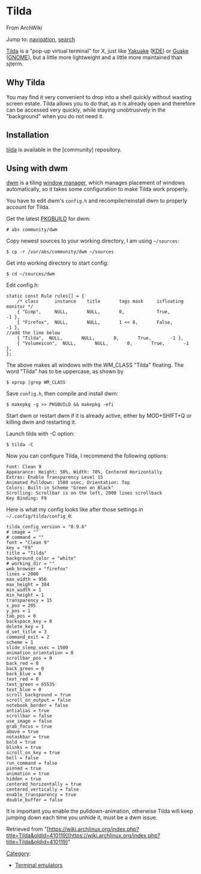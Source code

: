 # Tilda

From ArchWiki

Jump to: [navigation](#column-one), [search](#searchInput)

[Tilda](https://github.com/lanoxx/tilda/) is a "pop-up virtual terminal" for X, just like [Yakuake](/index.php/Yakuake "Yakuake") ([KDE](/index.php/KDE "KDE")) or [Guake](/index.php/Guake "Guake") ([GNOME](/index.php/GNOME "GNOME")), but a little more lightweight and a little more maintained than sjterm.

## Why Tilda

You may find it very convenient to drop into a shell quickly without wasting screen estate. Tilda allows you to do that, as it is already open and therefore can be accessed very quickly, while staying unobtrusively in the "background" when you do not need it.

## Installation

[tilda](https://www.archlinux.org/packages/?name=tilda) is available in the [community] repository.

## Using with dwm

[dwm](/index.php/Dwm "Dwm") is a tiling [window manager](/index.php/Window_manager "Window manager"), which manages placement of windows automatically, so it takes some configuration to make Tilda work properly.

You have to edit dwm's `config.h` and recompile/reinstall dwm to properly account for Tilda.

Get the latest [PKGBUILD](/index.php/PKGBUILD "PKGBUILD") for dwm:

```
# abs community/dwm

```

Copy newest sources to your working directory, I am using `~/sources`:

```
$ cp -r /var/abs/community/dwm ~/sources

```

Get into working directory to start config:

```
$ cd ~/sources/dwm

```

Edit config.h:

```
static const Rule rules[] = {
	/* class      instance    title       tags mask     isfloating   monitor */
	{ "Gimp",     NULL,       NULL,       0,            True,        -1 },
	{ "Firefox",  NULL,       NULL,       1 << 8,       False,       -1 },
//add the line below
	{ "Tilda",  NULL,       NULL,       0,       True,       -1 },
	{ "Volumeicon",  NULL,       NULL,       0,       True,       -1 },
};
```

The above makes all windows with the WM_CLASS "Tilda" floating. The word "Tilda" has to be uppercase, as shown by

```
$ xprop |grep WM_CLASS

```

Save `config.h`, then compile and install dwm:

```
$ makepkg -g >> PKGBUILD && makepkg -efi

```

Start dwm or restart dwm if it is already active, either by MOD+SHIFT+Q or killing dwm and restarting it.

Launch tilda with -C option:

```
$ tilda -C

```

Now you can configure Tilda, I recommend the following options:

```
Font: Clean 9
Appearance: Height: 50%, Width: 70%, Centered Horizontally
Extras: Enable Transparency Level 15
Animated Pulldown: 1500 usec, Orientation: Top
Colors: Built-in Scheme "Green on Black"
Scrolling: Scrollbar is on the left, 2000 lines scrollback
Key Binding: F9

```

Here is what my config looks like after those settings in `~/.config/tilda/config_0`:

```
tilda_config_version = "0.9.6"
# image = ""
# command = ""
font = "Clean 9"
key = "F9"
title = "Tilda"
background_color = "white"
# working_dir = ""
web_browser = "firefox"
lines = 2000
max_width = 956
max_height = 384
min_width = 1
min_height = 1
transparency = 15
x_pos = 205
y_pos = 1
tab_pos = 0
backspace_key = 0
delete_key = 1
d_set_title = 3
command_exit = 2
scheme = 1
slide_sleep_usec = 1500
animation_orientation = 0
scrollbar_pos = 0
back_red = 0
back_green = 0
back_blue = 0
text_red = 0
text_green = 65535
text_blue = 0
scroll_background = true
scroll_on_output = false
notebook_border = false
antialias = true
scrollbar = false
use_image = false
grab_focus = true
above = true
notaskbar = true
bold = true
blinks = true
scroll_on_key = true
bell = false
run_command = false
pinned = true
animation = true
hidden = true
centered_horizontally = true
centered_vertically = false
enable_transparency = true
double_buffer = false

```

It is important you enable the pulldown-animation, otherwise Tilda will keep jumping down each time you unhide it, must be a dwm issue.

Retrieved from "[https://wiki.archlinux.org/index.php?title=Tilda&oldid=410119](https://wiki.archlinux.org/index.php?title=Tilda&oldid=410119)"

[Category](/index.php/Special:Categories "Special:Categories"):

*   [Terminal emulators](/index.php/Category:Terminal_emulators "Category:Terminal emulators")